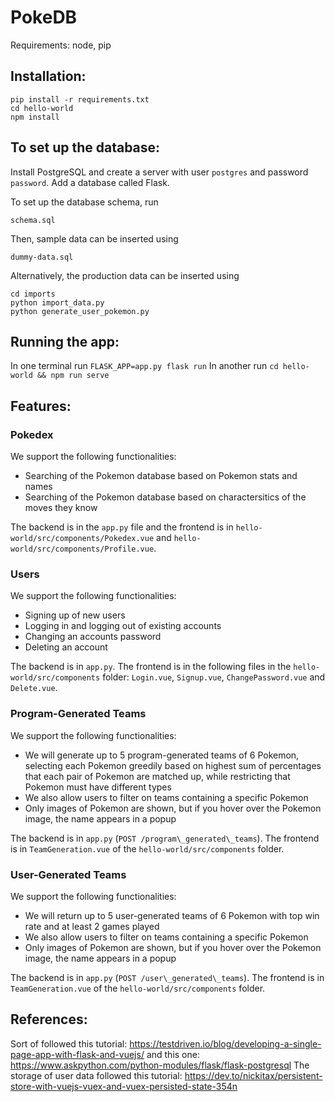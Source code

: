 # PokeDB

Requirements: node, pip

## Installation:
```
pip install -r requirements.txt
cd hello-world
npm install
```

## To set up the database:

Install PostgreSQL and create a server with user `postgres` and password `password`. Add a database called Flask.

To set up the database schema, run
```
schema.sql
```
Then, sample data can be inserted using
```
dummy-data.sql
```
Alternatively, the production data can be inserted using 
```
cd imports
python import_data.py
python generate_user_pokemon.py
```

## Running the app:

In one terminal run `FLASK_APP=app.py flask run`
In another run `cd hello-world && npm run serve`

## Features:

### **Pokedex**

We support the following functionalities: 
- Searching of the Pokemon database based on Pokemon stats and names
- Searching of the Pokemon database based on charactersitics of the moves they know 

The backend is in the `app.py` file and the frontend is in `hello-world/src/components/Pokedex.vue` and `hello-world/src/components/Profile.vue`.

### **Users**

We support the following functionalities:
- Signing up of new users
- Logging in and logging out of existing accounts
- Changing an accounts password
- Deleting an account

The backend is in `app.py`. The frontend is in the following files in the `hello-world/src/components` folder: `Login.vue`, `Signup.vue`, `ChangePassword.vue` and `Delete.vue`.

### **Program-Generated Teams**

We support the following functionalities:
- We will generate up to 5 program-generated teams of 6 Pokemon, selecting each Pokemon greedily based on highest sum of percentages that each pair of Pokemon are matched up, while restricting that Pokemon must have different types
- We also allow users to filter on teams containing a specific Pokemon
- Only images of Pokemon are shown, but if you hover over the Pokemon image, the name appears in a popup

The backend is in `app.py` (`POST /program\_generated\_teams`). The frontend is in `TeamGeneration.vue` of the `hello-world/src/components` folder.

### **User-Generated Teams**

We support the following functionalities:
- We will return up to 5 user-generated teams of 6 Pokemon with top win rate and at least 2 games played
- We also allow users to filter on teams containing a specific Pokemon
- Only images of Pokemon are shown, but if you hover over the Pokemon image, the name appears in a popup

The backend is in `app.py` (`POST /user\_generated\_teams`). The frontend is in `TeamGeneration.vue` of the `hello-world/src/components` folder.

## References:

Sort of followed this tutorial: https://testdriven.io/blog/developing-a-single-page-app-with-flask-and-vuejs/
and this one: https://www.askpython.com/python-modules/flask/flask-postgresql
The storage of user data followed this tutorial: https://dev.to/nickitax/persistent-store-with-vuejs-vuex-and-vuex-persisted-state-354n
